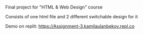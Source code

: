 Final project for "HTML & Web Design" course

Consists of one html file and 2 different switchable design for it

Demo on replit: 
https://Assignment-3.kamilaulanbekov.repl.co
